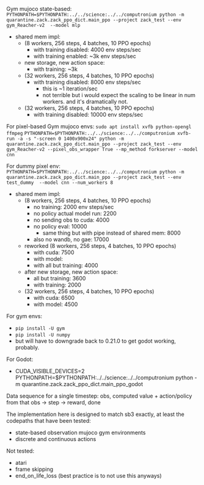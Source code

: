 
Gym mujoco state-based:
`PYTHONPATH=$PYTHONPATH:../../science:../../computronium python -m quarantine.zack.zack_ppo_dict.main_ppo --project zack_test --env gym_Reacher-v2  --model mlp`
- shared mem impl:
    - (8 workers, 256 steps, 4 batches, 10 PPO epochs)
        - with training disabled: 4000 env steps/sec
        - with training enabled: ~3k env steps/sec
    - new storage, new action space:
        - with training: ~3k
    - (32 workers, 256 steps, 4 batches, 10 PPO epochs)
        - with training disabled: 8000 env steps/sec
            - this is ~1 iteration/sec
            - not terrible but i would expect the scaling to be linear in num workers. and it's dramatically not.
    - (32 workers, 256 steps, 4 batches, 10 PPO epochs)
        - with training disabled: 10000 env steps/sec

For pixel-based Gym mujoco envs:
`sudo apt install xvfb python-opengl ffmpeg`
`PYTHONPATH=$PYTHONPATH:../../science:../../computronium xvfb-run -a -s "-screen 0 1400x900x24" python -m quarantine.zack.zack_ppo_dict.main_ppo --project zack_test --env gym_Reacher-v2 --pixel_obs_wrapper True --mp_method forkserver --model cnn`

For dummy pixel env:
`PYTHONPATH=$PYTHONPATH:../../science:../../computronium python -m quarantine.zack.zack_ppo_dict.main_ppo --project zack_test --env test_dummy  --model cnn --num_workers 8`
- shared mem impl:
    - (8 workers, 256 steps, 4 batches, 10 PPO epochs)
        - no training: 2000 env steps/sec
        - no policy actual model run: 2200
        - no sending obs to cuda: 4000
        - no policy eval: 10000
            - same thing but with pipe instead of shared mem: 8000
        - also no wandb, no gae: 17000
    - reworked (8 workers, 256 steps, 4 batches, 10 PPO epochs)
        - with cuda: 7500
        - with model:
        - with all but training: 4000
    - after new storage, new action space:
        - all but training: 3600
        - with training: 2000
    - (32 workers, 256 steps, 4 batches, 10 PPO epochs)
        - with cuda: 6500
        - with model: 4500


For gym envs:
- `pip install -U gym`
- `pip install -U numpy`
- but will have to downgrade back to 0.21.0 to get godot working, probably.


For Godot:
- CUDA_VISIBLE_DEVICES=2 PYTHONPATH=$PYTHONPATH:../../science:../../computronium python -m quarantine.zack.zack_ppo_dict.main_ppo_godot 

Data sequence for a single timestep: obs, computed value + action/policy from that obs -> step -> reward, done


The implementation here is designed to match sb3 exactly, at least the codepaths that have been tested:
- state-based observation mujoco gym environments
- discrete and continuous actions


Not tested:
- atari
- frame skipping
- end_on_life_loss (best practice is to not use this anyways)

